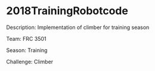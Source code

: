 # 2018TrainingRobotcode
Description: Implementation of climber for training season

Team: FRC 3501

Season: Training

Challenge: Climber
